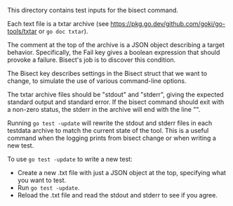 This directory contains test inputs for the bisect command.

Each text file is a txtar archive (see <https://pkg.go.dev/github.com/goki/go-tools/txtar>
or `go doc txtar`).

The comment at the top of the archive is a JSON object describing a
target behavior. Specifically, the Fail key gives a boolean expression
that should provoke a failure. Bisect's job is to discover this
condition.

The Bisect key describes settings in the Bisect struct that we want to
change, to simulate the use of various command-line options.

The txtar archive files should be "stdout" and "stderr", giving the
expected standard output and standard error. If the bisect command
should exit with a non-zero status, the stderr in the archive will end
with the line "<bisect failed>".

Running `go test -update` will rewrite the stdout and stderr files in
each testdata archive to match the current state of the tool. This is
a useful command when the logging prints from bisect change or when
writing a new test.

To use `go test -update` to write a new test:

 - Create a new .txt file with just a JSON object at the top,
   specifying what you want to test.
 - Run `go test -update`.
 - Reload the .txt file and read the stdout and stderr to see if you agree.
